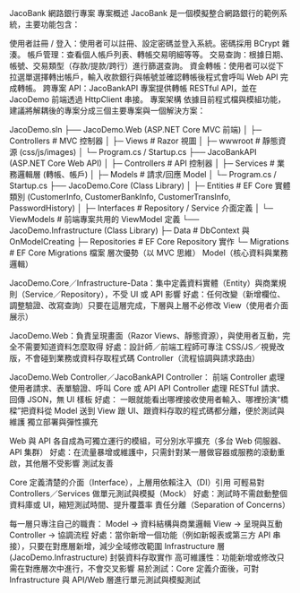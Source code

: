 JacoBank 網路銀行專案
專案概述
JacoBank 是一個模擬整合網路銀行的範例系統，主要功能包含：

使用者註冊 / 登入：使用者可以註冊、設定密碼並登入系統。密碼採用 BCrypt 雜湊。
帳戶管理：查看個人帳戶列表、轉帳交易明細等等。
交易查詢：根據日期、帳號、交易類型（存款/提款/跨行）進行篩選查詢。
資金轉帳：使用者可以從下拉選單選擇轉出帳戶，輸入收款銀行與帳號並確認轉帳後程式會呼叫 Web API 完成轉帳。
跨專案 API：JacoBankAPI 專案提供轉帳 RESTful API，並在 JacoDemo 前端透過 HttpClient 串接。
專案架構
依據目前程式檔與模組功能，建議將解耦後的專案分成三個主要專案與一個解決方案：

JacoDemo.sln
├── JacoDemo.Web (ASP.NET Core MVC 前端)
│   ├─ Controllers           # MVC 控制器
│   ├─ Views                 # Razor 視圖
│   ├─ wwwroot               # 靜態資源 (css/js/images)
│   └─ Program.cs / Startup.cs
├── JacoBankAPI (ASP.NET Core Web API)
│   ├─ Controllers           # API 控制器
│   ├─ Services              # 業務邏輯層 (轉帳、帳戶)
│   ├─ Models                # 請求/回應 Model
│   └─ Program.cs / Startup.cs
├── JacoDemo.Core (Class Library)
│   ├─ Entities              # EF Core 實體類別 (CustomerInfo, CustomerBankInfo, CustomerTransInfo, PasswordHistory)
│   ├─ Interfaces            # Repository / Service 介面定義
│   └─ ViewModels            # 前端專案共用的 ViewModel 定義
└── JacoDemo.Infrastructure (Class Library)
    ├─ Data                  # DbContext 與 OnModelCreating
    ├─ Repositories          # EF Core Repository 實作
    └─ Migrations            # EF Core Migrations 檔案
層次優勢（以 MVC 思維）
Model（核心資料與業務邏輯）

JacoDemo.Core／Infrastructure-Data：集中定義資料實體（Entity）與商業規則（Service／Repository），不受 UI 或 API 影響
好處：任何改變（新增欄位、調整驗證、改寫查詢）只要在這層完成，下層與上層不必修改
View（使用者介面展示）

JacoDemo.Web：負責呈現畫面（Razor Views、靜態資源），與使用者互動，完全不需要知道資料怎麼取得
好處：設計師／前端工程師可專注 CSS/JS／視覺改版，不會碰到業務或資料存取程式碼
Controller（流程協調與請求路由）

JacoDemo.Web Controller／JacoBankAPI Controller：
前端 Controller 處理使用者請求、表單驗證、呼叫 Core 或 API
API Controller 處理 RESTful 請求、回傳 JSON，無 UI 樣板
好處：
一眼就能看出哪裡接收使用者輸入、哪裡扮演“橋樑”把資料從 Model 送到 View
跟 UI、跟資料存取的程式碼都分離，便於測試與維護
獨立部署與彈性擴充

Web 與 API 各自成為可獨立運行的模組，可分別水平擴充（多台 Web 伺服器、API 集群）
好處：在流量暴增或維護中，只需針對某一層做容器或服務的滾動重啟，其他層不受影響
測試友善

Core 定義清楚的介面（Interface），上層用依賴注入（DI）引用
可輕易對 Controllers／Services 做單元測試與模擬（Mock）
好處：測試時不需啟動整個資料庫或 UI，縮短測試時間、提升覆蓋率
責任分離（Separation of Concerns）

每一層只專注自己的職責：
Model → 資料結構與商業邏輯
View → 呈現與互動
Controller → 協調流程
好處：當你新增一個功能（例如新報表或第三方 API 串接），只要在對應層新增，減少全域修改範圍
Infrastructure 層 (JacoDemo.Infrastructure) 封裝資料存取實作
高可維護性：功能新增或修改只需在對應層次中進行，不會交叉影響
易於測試：Core 定義介面後，可對 Infrastructure 與 API/Web 層進行單元測試與模擬測試
